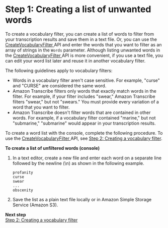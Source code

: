 # Step 1: Creating a list of unwanted words<a name="create-filter-file"></a>

To create a vocabulary filter, you can create a list of words to filter from your transcription results and save them in a text file\. Or, you can use the [ CreateVocabularyFilter ](API_CreateVocabularyFilter.md) API and enter the words that you want to filter as an array of strings in the `Words` parameter\. Although listing unwanted words in the [ CreateVocabularyFilter ](API_CreateVocabularyFilter.md) API is more convenient, if you use a text file, you can edit your word list later and reuse it in another vocabulary filter\. 

The following guidelines apply to vocabulary filters:
+ Words in a vocabulary filter aren't case sensitive\. For example, "curse" and "CURSE" are considered the same word\.
+ Amazon Transcribe filters only words that exactly match words in the filter\. For example, if your filter includes "swear," Amazon Transcribe filters "swear," but not "swears\." You must provide every variation of a word that you want to filter\.
+  Amazon Transcribe doesn't filter words that are contained in other words\. For example, if a vocabulary filter contained "marine," but not "submarine," "submarine" would appear in your transcription results\. 

To create a word list with the console, complete the following procedure\. To use the [ CreateVocabularyFilter ](API_CreateVocabularyFilter.md) API, see [Step 2: Creating a vocabulary filter](create-filter.md)\.

**To create a list of unfiltered words \(console\)**

1. In a text editor, create a new file and enter each word on a separate line followed by the newline \(\\n\) as shown in the following example\.

   ```
   profanity
   curse
   swear
   ...
   obscenity
   ```

1. Save the list as a plain text file locally or in Amazon Simple Storage Service \(Amazon S3\)\. 

**Next step**  
[Step 2: Creating a vocabulary filter](create-filter.md)